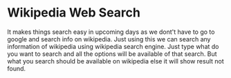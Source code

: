 # Wikipedia Web Search
It makes things search easy in upcoming days as we dont't have to go to google and search info on wikipedia.
Just using this we can search any information of wikipedia using wikipedia search engine.
Just type what do you want to search and all the options will be available of that search. But what you search should be available on wikipedia else it will show result not found.
